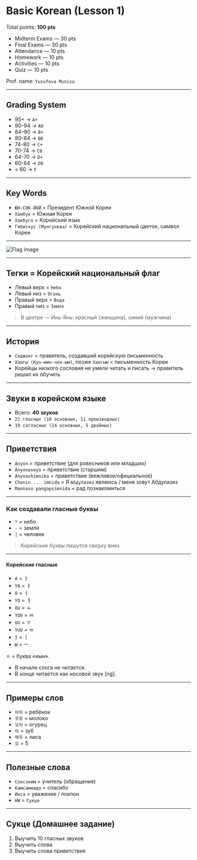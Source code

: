 # Basic Korean (Lesson 1)

Total points: **100 pts**

- Midterm Exams — 30 pts  
- Final Exams — 30 pts  
- Attendance — 10 pts  
- Homework — 10 pts  
- Activities — 10 pts  
- Quiz — 10 pts  

Prof. name: `Yusufova Munisa`

---

## Grading System

- 95+ → `A+`  
- 90–94 → `A0`  
- 84–90 → `B+`  
- 80-84 → `B0`
- 74-80 → `C+`
- 70-74 → `C0`
- 64-70 → `D+`
- 60-64 → `D0`
- < 60  → `F`

---

## Key Words

- `ЮН-СОК-ЙОЙ` = Президент Южной Кореи  
- `Ханбук` = Южная Корея  
- `Ханбуго` = Корейский язык  
- `Гибискус (Мунгунква)` = Корейский национальный цветок, символ Кореи  

---

![Flag image](data:image/png;base64,iVBORw0KGgoAAAANSUhEUgAAAPoAAACnCAMAAAAPIrEm...)  

---

## Тегки = Корейский национальный флаг

- Левый верх = `Небо`  
- Левый низ = `Огонь`  
- Правый верх = `Вода`  
- Правый низ = `Земля`  

> В центре — Инь-Янь: красный (женщина), синий (мужчина)

---

## История

- `Седжонг` = правитель, создавший корейскую письменность  
- `Хангы (Кун-мин-чон-ым)`, позже `Хангым` = письменность Кореи  
- Корейцы низкого сословия не умели читать и писать → правитель решил их обучить

---

## Звуки в корейском языке

- Всего: **40 звуков**  
- `21 гласных (10 основных, 11 производных)`  
- `19 согласных (14 основных, 5 двойных)`

---

## Приветствия

- `Anyon` = приветствие (для ровесников или младших)  
- `Anyonaseyo` = приветствие (старшим)  
- `Anyoashimnika` = приветствие (вежливое/официальное)  
- `Chonin ... imnida` = Я `Абдулазиз` являюсь / меня зовут Абдулазиз  
- `Mannaso pangapsimnida` = рад познакомиться

---

### Как создавали гласные буквы

- `*` = небо  
- `-` = земля  
- `|` = человек  

> Корейские буквы пишутся сверху вниз

---

#### Корейские гласные

- `A` = ㅏ  
- `YA` = ㅑ  
- `O` = ㅓ  
- `YO` = ㅕ  
- `OU` = ㅗ  
- `YOU` = ㅛ  
- `UU` = ㅜ  
- `YUU` = ㅠ  
- `I` = ㅣ  
- `Ы` = ㅡ  

`ㅇ` = буква «иын».  
- В начале слога не читается.  
- В конце читается как носовой звук [ng].

---

## Примеры слов

- `아이` = ребёнок  
- `우유` = молоко  
- `오이` = огурец  
- `이` = зуб  
- `여우` = лиса  
- `오` = 5

---

## Полезные слова

- `Сонсэним` = учитель (обращение)  
- `Камсамнида` = спасибо  
- `Инса` = уважение / поклон  
- `HW` = `Сукце`

---

## Сукце (Домашнее задание)

1. Выучить 10 гласных звуков  
2. Выучить слова  
3. Выучить слова приветствия